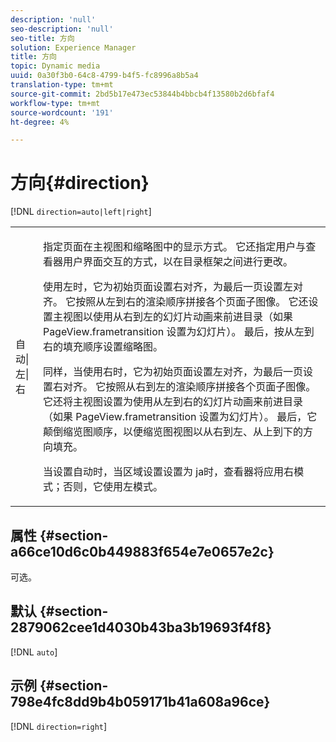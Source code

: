 ```yaml
---
description: 'null'
seo-description: 'null'
seo-title: 方向
solution: Experience Manager
title: 方向
topic: Dynamic media
uuid: 0a30f3b0-64c8-4799-b4f5-fc8996a8b5a4
translation-type: tm+mt
source-git-commit: 2bd5b17e473ec53844b4bbcb4f13580b2d6bfaf4
workflow-type: tm+mt
source-wordcount: '191'
ht-degree: 4%

---
```



# 方向{#direction}

[!DNL `direction=auto|left|right`]

<table id="table_1D425B7685D448459CD3FE8D683C813C"> 
 <tbody> 
  <tr> 
   <td colname="col1"> <p> <span class="codeph"> 自动|左|右  </span> </p> </td> 
   <td colname="col2"> <p>指定页面在主视图和缩略图中的显示方式。 它还指定用户与查看器用户界面交互的方式，以在目录框架之间进行更改。 </p> <p>使用<span class="codeph">左</span>时，它为初始页面设置右对齐，为最后一页设置左对齐。 它按照从左到右的渲染顺序拼接各个页面子图像。 它还设置主视图以使用从右到左的幻灯片动画来前进目录（如果<span class="codeph"> PageView.frametransition </span>设置为幻灯片）。 最后，按从左到右的填充顺序设置缩略图。 </p> <p>同样，当使用<span class="codeph">右</span>时，它为初始页面设置左对齐，为最后一页设置右对齐。 它按照从右到左的渲染顺序拼接各个页面子图像。 它还将主视图设置为使用从左到右的幻灯片动画来前进目录（如果<span class="codeph"> PageView.frametransition </span>设置为幻灯片）。 最后，它颠倒缩览图顺序，以便缩览图视图以从右到左、从上到下的方向填充。 </p> <p>当设置<span class="codeph">自动</span>时，当区域设置设置为<span class="codeph"> ja时，查看器将应用右<span class="codeph"></span>模式；</span>否则，它使用左</span>模式。<span class="codeph"> </span></p> </td> 
  </tr> 
 </tbody> 
</table>

## 属性 {#section-a66ce10d6c0b449883f654e7e0657e2c}

可选。

## 默认 {#section-2879062cee1d4030b43ba3b19693f4f8}

[!DNL `auto`]

## 示例 {#section-798e4fc8dd9b4b059171b41a608a96ce}

[!DNL `direction=right`]
